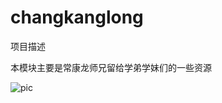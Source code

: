 # changkanglong
项目描述

本模块主要是常康龙师兄留给学弟学妹们的一些资源

![pic](https://raw.githubusercontent.com/linux-downey/bloc_test/master/picture/Makedown/Makedown.png)   
